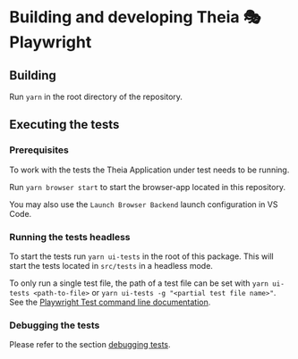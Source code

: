 # Building and developing Theia 🎭 Playwright

## Building

Run `yarn` in the root directory of the repository.

## Executing the tests

### Prerequisites

To work with the tests the Theia Application under test needs to be running.

Run `yarn browser start` to start the browser-app located in this repository.

You may also use the `Launch Browser Backend` launch configuration in VS Code.

### Running the tests headless

To start the tests run `yarn ui-tests` in the root of this package. This will start the tests located in `src/tests` in a headless mode.

To only run a single test file, the path of a test file can be set with `yarn ui-tests <path-to-file>` or `yarn ui-tests -g "<partial test file name>"`.
See the [Playwright Test command line documentation](https://playwright.dev/docs/intro#command-line).

### Debugging the tests

Please refer to the section [debugging tests](./GETTING_STARTED.md#debugging-the-tests).

